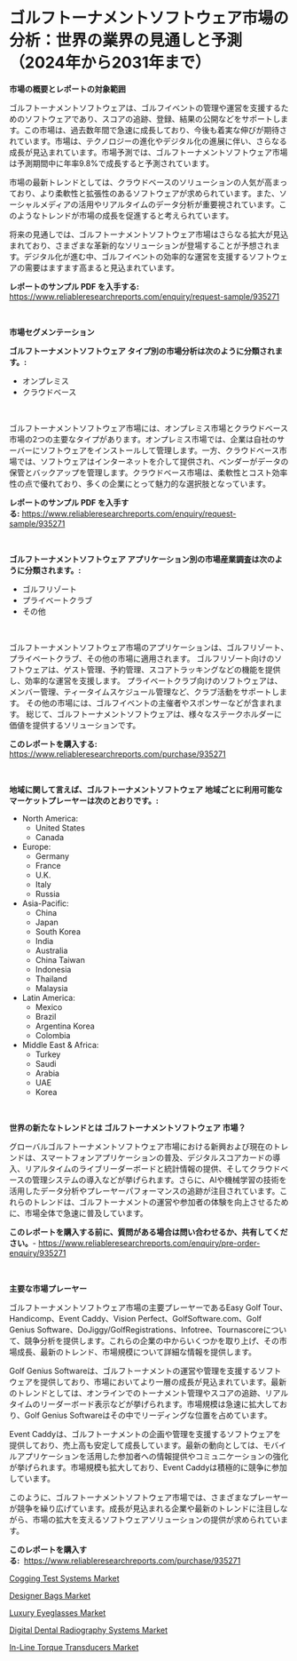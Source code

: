 <p><h1>ゴルフトーナメントソフトウェア市場の分析：世界の業界の見通しと予測（2024年から2031年まで）</h1></p><p><strong>市場の概要とレポートの対象範囲</strong></p>
<p><p>ゴルフトーナメントソフトウェアは、ゴルフイベントの管理や運営を支援するためのソフトウェアであり、スコアの追跡、登録、結果の公開などをサポートします。この市場は、過去数年間で急速に成長しており、今後も着実な伸びが期待されています。市場は、テクノロジーの進化やデジタル化の進展に伴い、さらなる成長が見込まれています。市場予測では、ゴルフトーナメントソフトウェア市場は予測期間中に年率9.8%で成長すると予測されています。</p><p>市場の最新トレンドとしては、クラウドベースのソリューションの人気が高まっており、より柔軟性と拡張性のあるソフトウェアが求められています。また、ソーシャルメディアの活用やリアルタイムのデータ分析が重要視されています。このようなトレンドが市場の成長を促進すると考えられています。</p><p>将来の見通しでは、ゴルフトーナメントソフトウェア市場はさらなる拡大が見込まれており、さまざまな革新的なソリューションが登場することが予想されます。デジタル化が進む中、ゴルフイベントの効率的な運営を支援するソフトウェアの需要はますます高まると見込まれています。</p></p>
<p><strong>レポートのサンプル PDF を入手する:</strong> <a href="https://www.reliableresearchreports.com/enquiry/request-sample/935271">https://www.reliableresearchreports.com/enquiry/request-sample/935271</a></p>
<p>&nbsp;</p>
<p><strong>市場セグメンテーション</strong></p>
<p><strong>ゴルフトーナメントソフトウェア タイプ別の市場分析は次のように分類されます。:</strong></p>
<p><ul><li>オンプレミス</li><li>クラウドベース</li></ul></p>
<p>&nbsp;</p>
<p><p>ゴルフトーナメントソフトウェア市場には、オンプレミス市場とクラウドベース市場の2つの主要なタイプがあります。オンプレミス市場では、企業は自社のサーバーにソフトウェアをインストールして管理します。一方、クラウドベース市場では、ソフトウェアはインターネットを介して提供され、ベンダーがデータの保管とバックアップを管理します。クラウドベース市場は、柔軟性とコスト効率性の点で優れており、多くの企業にとって魅力的な選択肢となっています。</p></p>
<p><strong>レポートのサンプル PDF を入手する:</strong>&nbsp;<a href="https://www.reliableresearchreports.com/enquiry/request-sample/935271">https://www.reliableresearchreports.com/enquiry/request-sample/935271</a></p>
<p>&nbsp;</p>
<p><strong> ゴルフトーナメントソフトウェア アプリケーション別の市場産業調査は次のように分類されます。:</strong></p>
<p><ul><li>ゴルフリゾート</li><li>プライベートクラブ</li><li>その他</li></ul></p>
<p>&nbsp;</p>
<p><p>ゴルフトーナメントソフトウェア市場のアプリケーションは、ゴルフリゾート、プライベートクラブ、その他の市場に適用されます。 ゴルフリゾート向けのソフトウェアは、ゲスト管理、予約管理、スコアトラッキングなどの機能を提供し、効率的な運営を支援します。 プライベートクラブ向けのソフトウェアは、メンバー管理、ティータイムスケジュール管理など、クラブ活動をサポートします。 その他の市場には、ゴルフイベントの主催者やスポンサーなどが含まれます。 総じて、ゴルフトーナメントソフトウェアは、様々なステークホルダーに価値を提供するソリューションです。</p></p>
<p><strong>このレポートを購入する:</strong>&nbsp; <a href="https://www.reliableresearchreports.com/purchase/935271">https://www.reliableresearchreports.com/purchase/935271</a></p>
<p>&nbsp;</p>
<p><strong>地域に関して言えば、ゴルフトーナメントソフトウェア 地域ごとに利用可能なマーケットプレーヤーは次のとおりです。:</strong></p>
<p><ul>
    <li>
        North America:
        <ul>
            <li>United States</li>
            <li>Canada</li>
        </ul>
    </li>
    <li>
        Europe:
        <ul>
            <li>Germany</li>
            <li>France</li>
            <li>U.K.</li>
            <li>Italy</li>
            <li>Russia</li>
        </ul>
    </li>
    <li>
        Asia-Pacific:
        <ul>
            <li>China</li>
            <li>Japan</li>
            <li>South Korea</li>
            <li>India</li>
            <li>Australia</li>
            <li>China Taiwan</li>
            <li>Indonesia</li>
            <li>Thailand</li>
            <li>Malaysia</li>
        </ul>
    </li>
    <li>
        Latin America:
        <ul>
            <li>Mexico</li>
            <li>Brazil</li>
            <li>Argentina Korea</li>
            <li>Colombia</li>
        </ul>
    </li>
    <li>
        Middle East & Africa:
        <ul>
            <li>Turkey</li>
            <li>Saudi</li>
            <li>Arabia</li>
            <li>UAE</li>
            <li>Korea</li>
        </ul>
    </li>
    </ul></p>
<p>&nbsp;</p>
<p><strong>世界の新たなトレンドとは ゴルフトーナメントソフトウェア 市場？</strong></p>
<p><p>グローバルゴルフトーナメントソフトウェア市場における新興および現在のトレンドは、スマートフォンアプリケーションの普及、デジタルスコアカードの導入、リアルタイムのライブリーダーボードと統計情報の提供、そしてクラウドベースの管理システムの導入などが挙げられます。さらに、AIや機械学習の技術を活用したデータ分析やプレーヤーパフォーマンスの追跡が注目されています。これらのトレンドは、ゴルフトーナメントの運営や参加者の体験を向上させるために、市場全体で急速に普及しています。</p></p>
<p><strong>このレポートを購入する前に、質問がある場合は問い合わせるか、共有してください。</strong>- <a href="https://www.reliableresearchreports.com/enquiry/pre-order-enquiry/935271">https://www.reliableresearchreports.com/enquiry/pre-order-enquiry/935271</a></p>
<p>&nbsp;</p>
<p><strong>主要な市場プレーヤー</strong></p>
<p><p>ゴルフトーナメントソフトウェア市場の主要プレーヤーであるEasy Golf Tour、Handicomp、Event Caddy、Vision Perfect、GolfSoftware.com、Golf Genius Software、DoJiggy/GolfRegistrations、Infotree、Tournascoreについて、競争分析を提供します。これらの企業の中からいくつかを取り上げ、その市場成長、最新のトレンド、市場規模について詳細な情報を提供します。</p><p>Golf Genius Softwareは、ゴルフトーナメントの運営や管理を支援するソフトウェアを提供しており、市場においてより一層の成長が見込まれています。最新のトレンドとしては、オンラインでのトーナメント管理やスコアの追跡、リアルタイムのリーダーボード表示などが挙げられます。市場規模は急速に拡大しており、Golf Genius Softwareはその中でリーディングな位置を占めています。</p><p>Event Caddyは、ゴルフトーナメントの企画や管理を支援するソフトウェアを提供しており、売上高も安定して成長しています。最新の動向としては、モバイルアプリケーションを活用した参加者への情報提供やコミュニケーションの強化が挙げられます。市場規模も拡大しており、Event Caddyは積極的に競争に参加しています。</p><p>このように、ゴルフトーナメントソフトウェア市場では、さまざまなプレーヤーが競争を繰り広げています。成長が見込まれる企業や最新のトレンドに注目しながら、市場の拡大を支えるソフトウェアソリューションの提供が求められています。</p></p>
<p><strong>このレポートを購入する:</strong>&nbsp;&nbsp;<a href="https://www.reliableresearchreports.com/purchase/935271">https://www.reliableresearchreports.com/purchase/935271</a></p>
<p><p><a href="https://pretty-mail-caf.notion.site/Cogging-Test-Systems-Market-Research-Report-Provides-thorough-Industry-Overview-which-offers-an-In--aa6955fe163a48c4a48e697be0f73a1a">Cogging Test Systems Market</a></p><p><a href="https://view.publitas.com/reportprime-1/designer-bags-market-size-growth-and-forecast-from-2024-2031/">Designer Bags Market</a></p><p><a href="https://view.publitas.com/reportprime-1/luxury-eyeglasses-market-research-report-provides-critical-insights-that-can-help-shape-business-development-and-investment-strategies/">Luxury Eyeglasses Market</a></p><p><a href="https://full-wildebeest-80b.notion.site/Digital-Dental-Radiography-Systems-Market-Size-Evaluating-its-Market-Trends-Growth-and-Projection-be2e8c26b38d43b4a5323e9489d7c5a8">Digital Dental Radiography Systems Market</a></p><p><a href="https://flame-sidecar-702.notion.site/In-Line-Torque-Transducers-Market-Share-Market-New-Trends-Analysis-Report-By-Type-By-Application--94526108ef164e4cabc75f9163c3834e">In-Line Torque Transducers Market</a></p></p>